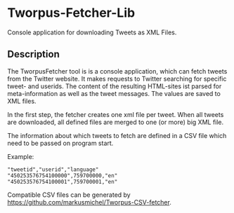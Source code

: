 Tworpus-Fetcher-Lib
===================

Console application for downloading Tweets as XML Files.

## Description
The TworpusFetcher tool is is a console application, which can fetch tweets from the Twitter website.
It makes requests to Twitter searching for specific tweet- and userids.
The content of the resulting HTML-sites ist parsed for meta-information as well as the tweet messages.
The values are saved to XML files.

In the first step, the fetcher creates one xml file per tweet.
When all tweets are downloaded, all defined files are merged to one (or more) big XML file.

The information about which tweets to fetch are defined in a CSV file which need to be passed on program start.

Example:
```csv
"tweetid","userid","language"
"450253576754100000",759700000,"en"
"450253576754100001",759700001,"en"
```

Compatible CSV files can be generated by https://github.com/markusmichel/Tworpus-CSV-fetcher.
